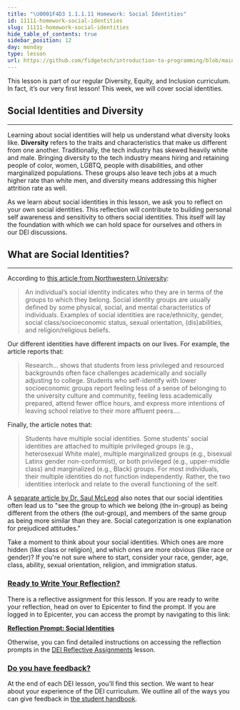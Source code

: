 ```yaml
---
title: "\U0001F4D3 1.1.1.11 Homework: Social Identities"
id: 11111-homework-social-identities
slug: 11111-homework-social-identities
hide_table_of_contents: true
sidebar_position: 12
day: monday
type: lesson
url: https://github.com/fidgetech/introduction-to-programming/blob/main/1_social_identities.md
---
```


This lesson is part of our regular Diversity, Equity, and Inclusion curriculum. In fact, it’s our very first lesson! This week, we will cover social identities. 

## Social Identities and Diversity

---

Learning about social identities will help us understand what diversity looks like. **Diversity** refers to the traits and characteristics that make us different from one another. Traditionally, the tech industry has skewed heavily white and male. Bringing diversity to the tech industry means hiring and retaining people of color, women, LGBTQ, people with disabilities, and other marginalized populations. These groups also leave tech jobs at a much higher rate than white men, and diversity means addressing this higher attrition rate as well.

As we learn about social identities in this lesson, we ask you to reflect on your own social identities. This reflection will contribute to building personal self awareness and sensitivity to others social identities. This itself will lay the foundation with which we can hold space for ourselves and others in our DEI discussions. 

## What are Social Identities?

---

According to [this article from Northwestern University](https://www.northwestern.edu/searle/initiatives/diversity-equity-inclusion/social-identities.html):

> An individual’s social identity indicates who they are in terms of the groups to which they belong. Social identity groups are usually defined by some physical, social, and mental characteristics of individuals. Examples of social identities are race/ethnicity, gender, social class/socioeconomic status, sexual orientation, (dis)abilities, and religion/religious beliefs.

Our different identities have different impacts on our lives. For example, the article reports that:

> Research... shows that students from less privileged and resourced backgrounds often face challenges academically and socially adjusting to college. Students who self-identify with lower socioeconomic groups report feeling less of a sense of belonging to the university culture and community, feeling less academically prepared, attend fewer office hours, and express more intentions of leaving school relative to their more affluent peers….

Finally, the article notes that:

> Students have multiple social identities. Some students’ social identities are attached to multiple privileged groups (e.g., heterosexual White male), multiple marginalized groups (e.g., bisexual Latinx gender non-conformist), or both privileged (e.g., upper-middle class) and marginalized (e.g., Black) groups. For most individuals, their multiple identities do not function independently. Rather, the two identities interlock and relate to the overall functioning of the self.

A [separate article by Dr. Saul McLeod](https://www.simplypsychology.org/social-identity-theory.html) also notes that our social identities often lead us to "see the group to which we belong (the in-group) as being different from the others (the out-group), and members of the same group as being more similar than they are. Social categorization is one explanation for prejudiced attitudes."

Take a moment to think about your social identities. Which ones are more hidden (like class or religion), and which ones are more obvious (like race or gender)? If you're not sure where to start, consider your race, gender, age, class, ability, sexual orientation, religion, and immigration status.

### [Ready to Write Your Reflection?](#ready-to-write-your-reflection)

There is a reflective assignment for this lesson. If you are ready to write your reflection, head on over to Epicenter to find the prompt. If you are logged in to Epicenter, you can access the prompt by navigating to this link:

**<span class="glyphicon glyphicon-link"></span> [Reflection Prompt: Social Identities](https://epicenter.epicodus.com/journals?title=Social+Identities)**

Otherwise, you can find detailed instructions on accessing the reflection prompts in the [DEI Reflective Assignments](/pre-work/getting-started-at-epicodus/dei-reflective-assignments#finding-the-reflection-prompts) lesson.

### [Do you have feedback?](#do-you-have-feedback)

At the end of each DEI lesson, you’ll find this section. We want to hear about your experience of the DEI curriculum. We outline all of the ways you can give feedback in [the student handbook](/pre-work/getting-started-at-epicodus/student-handbook#giving-feedback).
